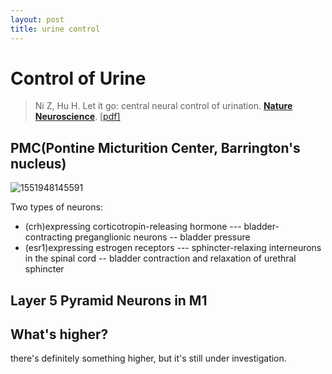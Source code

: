 ```yaml
---
layout: post
title: urine control
---
```



# Control of Urine



> Ni Z, Hu H. Let it go: central neural control of urination. [**Nature Neuroscience**](https://www.nature.com/articles/s41593-018-0259-1.pdf). [[pdf\]](http://www.hailanhu-lab.net/uploads/2018/10/301931072751.pdf)



## PMC(Pontine Micturition Center, Barrington's nucleus)

![1551948145591](C:\Blog\_posts\2019-03-07-urine-control-neuroscience.assets\1551948145591.png)

Two types of neurons:

- (crh)expressing corticotropin-releasing hormone --- bladder-contracting preganglionic
  neurons -- bladder pressure
- (esr1)expressing estrogen receptors --- sphincter-relaxing interneurons in the spinal cord -- bladder contraction and relaxation of urethral sphincter



## Layer 5 Pyramid Neurons in M1



## What's higher?

there's definitely something higher, but it's still under investigation.